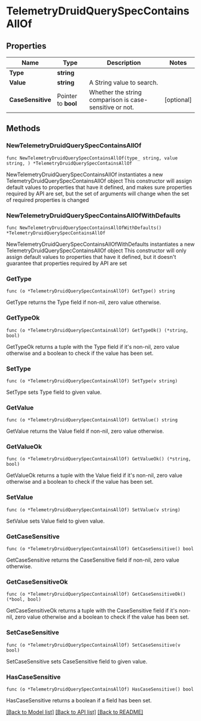 # TelemetryDruidQuerySpecContainsAllOf

## Properties

Name | Type | Description | Notes
------------ | ------------- | ------------- | -------------
**Type** | **string** |  | 
**Value** | **string** | A String value to search. | 
**CaseSensitive** | Pointer to **bool** | Whether the string comparison is case-sensitive or not. | [optional] 

## Methods

### NewTelemetryDruidQuerySpecContainsAllOf

`func NewTelemetryDruidQuerySpecContainsAllOf(type_ string, value string, ) *TelemetryDruidQuerySpecContainsAllOf`

NewTelemetryDruidQuerySpecContainsAllOf instantiates a new TelemetryDruidQuerySpecContainsAllOf object
This constructor will assign default values to properties that have it defined,
and makes sure properties required by API are set, but the set of arguments
will change when the set of required properties is changed

### NewTelemetryDruidQuerySpecContainsAllOfWithDefaults

`func NewTelemetryDruidQuerySpecContainsAllOfWithDefaults() *TelemetryDruidQuerySpecContainsAllOf`

NewTelemetryDruidQuerySpecContainsAllOfWithDefaults instantiates a new TelemetryDruidQuerySpecContainsAllOf object
This constructor will only assign default values to properties that have it defined,
but it doesn't guarantee that properties required by API are set

### GetType

`func (o *TelemetryDruidQuerySpecContainsAllOf) GetType() string`

GetType returns the Type field if non-nil, zero value otherwise.

### GetTypeOk

`func (o *TelemetryDruidQuerySpecContainsAllOf) GetTypeOk() (*string, bool)`

GetTypeOk returns a tuple with the Type field if it's non-nil, zero value otherwise
and a boolean to check if the value has been set.

### SetType

`func (o *TelemetryDruidQuerySpecContainsAllOf) SetType(v string)`

SetType sets Type field to given value.


### GetValue

`func (o *TelemetryDruidQuerySpecContainsAllOf) GetValue() string`

GetValue returns the Value field if non-nil, zero value otherwise.

### GetValueOk

`func (o *TelemetryDruidQuerySpecContainsAllOf) GetValueOk() (*string, bool)`

GetValueOk returns a tuple with the Value field if it's non-nil, zero value otherwise
and a boolean to check if the value has been set.

### SetValue

`func (o *TelemetryDruidQuerySpecContainsAllOf) SetValue(v string)`

SetValue sets Value field to given value.


### GetCaseSensitive

`func (o *TelemetryDruidQuerySpecContainsAllOf) GetCaseSensitive() bool`

GetCaseSensitive returns the CaseSensitive field if non-nil, zero value otherwise.

### GetCaseSensitiveOk

`func (o *TelemetryDruidQuerySpecContainsAllOf) GetCaseSensitiveOk() (*bool, bool)`

GetCaseSensitiveOk returns a tuple with the CaseSensitive field if it's non-nil, zero value otherwise
and a boolean to check if the value has been set.

### SetCaseSensitive

`func (o *TelemetryDruidQuerySpecContainsAllOf) SetCaseSensitive(v bool)`

SetCaseSensitive sets CaseSensitive field to given value.

### HasCaseSensitive

`func (o *TelemetryDruidQuerySpecContainsAllOf) HasCaseSensitive() bool`

HasCaseSensitive returns a boolean if a field has been set.


[[Back to Model list]](../README.md#documentation-for-models) [[Back to API list]](../README.md#documentation-for-api-endpoints) [[Back to README]](../README.md)


